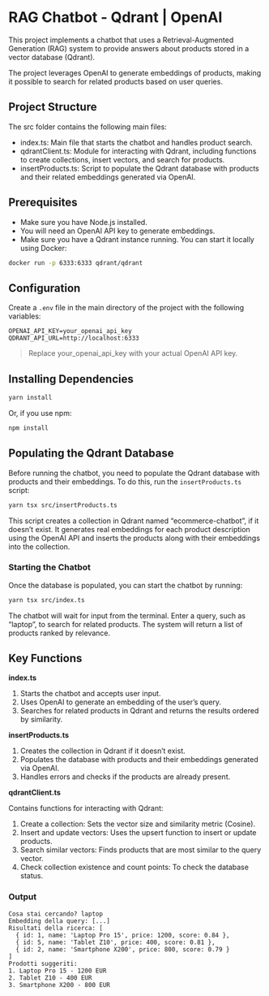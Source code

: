 # RAG Chatbot - Qdrant | OpenAI

This project implements a chatbot that uses a Retrieval-Augmented Generation (RAG) system to provide answers about products stored in a vector database (Qdrant).

The project leverages OpenAI to generate embeddings of products, making it possible to search for related products based on user queries.

## Project Structure

The src folder contains the following main files:

- index.ts: Main file that starts the chatbot and handles product search.
- qdrantClient.ts: Module for interacting with Qdrant, including functions to create collections, insert vectors, and search for products.
- insertProducts.ts: Script to populate the Qdrant database with products and their related embeddings generated via OpenAI.

## Prerequisites

- Make sure you have Node.js installed.
- You will need an OpenAI API key to generate embeddings.
- Make sure you have a Qdrant instance running. You can start it locally using Docker:

```bash
docker run -p 6333:6333 qdrant/qdrant
```

## Configuration

Create a `.env` file in the main directory of the project with the following variables:

```env
OPENAI_API_KEY=your_openai_api_key
QDRANT_API_URL=http://localhost:6333
```

> Replace your_openai_api_key with your actual OpenAI API key.

## Installing Dependencies

```bash
yarn install
```

Or, if you use npm:

```bash
npm install
```

## Populating the Qdrant Database

Before running the chatbot, you need to populate the Qdrant database with products and their embeddings. To do this, run the `insertProducts.ts` script:

```bash
yarn tsx src/insertProducts.ts
```

This script creates a collection in Qdrant named “ecommerce-chatbot”, if it doesn’t exist. It generates real embeddings for each product description using the OpenAI API and inserts the products along with their embeddings into the collection.

### Starting the Chatbot

Once the database is populated, you can start the chatbot by running:

```bash
yarn tsx src/index.ts
```

The chatbot will wait for input from the terminal. Enter a query, such as “laptop”, to search for related products. The system will return a list of products ranked by relevance.

## Key Functions

**index.ts**

1. Starts the chatbot and accepts user input.
2. Uses OpenAI to generate an embedding of the user’s query.
3. Searches for related products in Qdrant and returns the results ordered by similarity.

**insertProducts.ts**

1. Creates the collection in Qdrant if it doesn’t exist.
2. Populates the database with products and their embeddings generated via OpenAI.
3. Handles errors and checks if the products are already present.

**qdrantClient.ts**

Contains functions for interacting with Qdrant:

1. Create a collection: Sets the vector size and similarity metric (Cosine).
2. Insert and update vectors: Uses the upsert function to insert or update products.
3. Search similar vectors: Finds products that are most similar to the query vector.
4. Check collection existence and count points: To check the database status.

### Output

```plaintext
Cosa stai cercando? laptop
Embedding della query: [...]
Risultati della ricerca: [
  { id: 1, name: 'Laptop Pro 15', price: 1200, score: 0.84 },
  { id: 5, name: 'Tablet Z10', price: 400, score: 0.81 },
  { id: 2, name: 'Smartphone X200', price: 800, score: 0.79 }
]
Prodotti suggeriti:
1. Laptop Pro 15 - 1200 EUR
2. Tablet Z10 - 400 EUR
3. Smartphone X200 - 800 EUR
```
